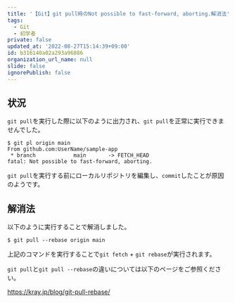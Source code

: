 ```yaml
---
title: '【Git】git pull時のNot possible to fast-forward, aborting.解消法'
tags:
  - Git
  - 初学者
private: false
updated_at: '2022-08-27T15:14:39+09:00'
id: b316140a02a293a96086
organization_url_name: null
slide: false
ignorePublish: false
---
```

## 状況
`git pull`を実行した際に以下のように出力され、`git pull`を正常に実行できませんでした。

```:ターミナル
$ git pl origin main
From github.com:UserName/sample-app
 * branch            main       -> FETCH_HEAD
fatal: Not possible to fast-forward, aborting.
```
`git pull`を実行する前にローカルリポジトリを編集し、`commit`したことが原因のようです。

## 解消法
以下のように実行することで解消しました。
```:ターミナル
$ git pull --rebase origin main
```
上記のコマンドを実行することで`git fetch` + `git rebase`が実行されます。

`git pull`と`git pull --rebase`の違いについては以下のページをご参照ください。

https://kray.jp/blog/git-pull-rebase/
